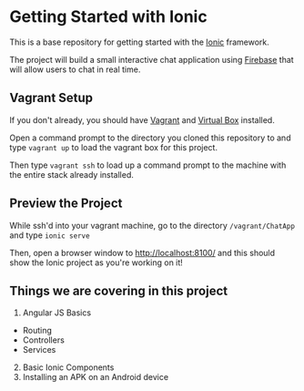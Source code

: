 # Getting Started with Ionic

This is a base repository for getting started with the [Ionic](http://ionicframework.com/) framework.

The project will build a small interactive chat application using [Firebase](https://www.firebase.com/) that will allow
users to chat in real time.

## Vagrant Setup
If you don't already, you should have [Vagrant](https://www.vagrantup.com/) and [Virtual Box](https://www.virtualbox.org/)
installed.

Open a command prompt to the directory you cloned this repository to and type `vagrant up` to load the vagrant box for
this project.

Then type `vagrant ssh` to load up a command prompt to the machine with the entire stack already installed.

## Preview the Project
While ssh'd into your vagrant machine, go to the directory `/vagrant/ChatApp` and type `ionic serve`

Then, open a browser window to [http://localhost:8100/](http://localhost:8100) and this should show the Ionic project
as you're working on it!

## Things we are covering in this project
1. Angular JS Basics
  * Routing
  * Controllers
  * Services
2. Basic Ionic Components
3. Installing an APK on an Android device
